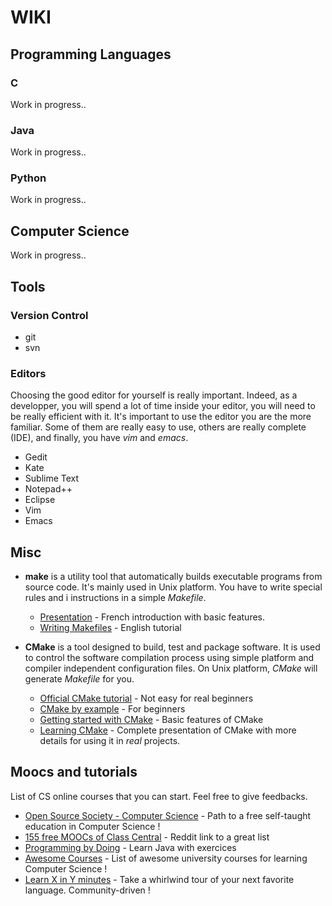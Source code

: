 # WIKI

## Programming Languages

### C

Work in progress..

### Java

Work in progress..

### Python

Work in progress..

## Computer Science

Work in progress..

## Tools

### Version Control

* git
* svn

### Editors

Choosing the good editor for yourself is really important. Indeed, as a developper, you will 
spend a lot of time inside your editor, you will need to be really efficient with it. It's 
important to use the editor you are the more familiar. Some of them are really easy to use, 
others are really complete (IDE), and finally, you have *vim* and *emacs*. 

* Gedit
* Kate
* Sublime Text
* Notepad++
* Eclipse
* Vim
* Emacs

## Misc

* **make** is a utility tool that automatically builds executable programs from source 
code. It's mainly used in Unix platform. You have to write special rules and i
instructions in a simple *Makefile*. 
	* [Presentation](http://gl.developpez.com/tutoriel/outil/makefile/) - French introduction with basic features. 
	* [Writing Makefiles](http://eigenstate.org/notes/makefiles) - English tutorial

* **CMake** is a tool designed to build, test and package software. It is used to 
control the software compilation process using simple platform and compiler independent configuration files. On Unix platform, *CMake* will generate *Makefile* for you.  
	* [Official CMake tutorial](https://cmake.org/cmake-tutorial/) - Not easy for real beginners
	* [CMake by example](http://mirkokiefer.com/blog/2013/03/cmake-by-example/) - For beginners
	* [Getting started with CMake](http://mathnathan.com/2010/07/getting-started-with-cmake/) - Basic features of CMake
	* [Learning CMake](http://www.elpauer.org/stuff/learning_cmake.pdf) - Complete presentation of CMake with more details for using it in *real* projects. 

## Moocs and tutorials

List of CS online courses that you can start. Feel free to give feedbacks. 

* [Open Source Society - Computer Science](https://github.com/open-source-society/computer-science) - 
Path to a free self-taught education in Computer Science ! 
* [155 free MOOCs of Class Central](https://www.reddit.com/r/learnprogramming/comments/3n3tdz/heres_a_list_of_155_free_online_programmingcs/) - 
Reddit link to a great list
* [Programming by Doing](http://programmingbydoing.com/) - Learn Java with exercices
* [Awesome Courses](https://github.com/prakhar1989/awesome-courses) - List of awesome university courses for learning Computer Science ! 
* [Learn X in Y minutes](http://learnxinyminutes.com/) - Take a whirlwind tour of your next favorite language. Community-driven !
